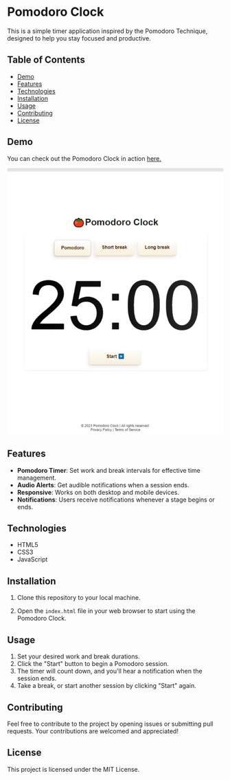 # Pomodoro Clock

This is a simple timer application inspired by the Pomodoro Technique, designed to help you stay focused and productive.

## Table of Contents
- [Demo](#demo)
- [Features](#features)
- [Technologies](#technologies)
- [Installation](#installation)
- [Usage](#usage)
- [Contributing](#contributing)
- [License](#license)

## Demo
You can check out the Pomodoro Clock in action <a href="http://jonatantech.github.io/pomodoro-clock/" target="_blank" rel="noreferrer">here.</a>

![Pomodoro Clock Screenshot](pomodoro.webp)

## Features
- **Pomodoro Timer**: Set work and break intervals for effective time management.
- **Audio Alerts**: Get audible notifications when a session ends.
- **Responsive**: Works on both desktop and mobile devices.
- **Notifications**: Users receive notifications whenever a stage begins or ends.

## Technologies
- HTML5
- CSS3
- JavaScript

## Installation
1. Clone this repository to your local machine.

2. Open the `index.html` file in your web browser to start using the Pomodoro Clock.

## Usage
1. Set your desired work and break durations.
2. Click the "Start" button to begin a Pomodoro session.
3. The timer will count down, and you'll hear a notification when the session ends.
4. Take a break, or start another session by clicking "Start" again.

## Contributing
Feel free to contribute to the project by opening issues or submitting pull requests. Your contributions are welcomed and appreciated!

## License
This project is licensed under the MIT License.
